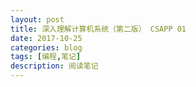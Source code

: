 ```yaml
---
layout: post
title: 深入理解计算机系统（第二版） CSAPP 01
date: 2017-10-25
categories: blog
tags: [编程,笔记]
description: 阅读笔记
---
```

